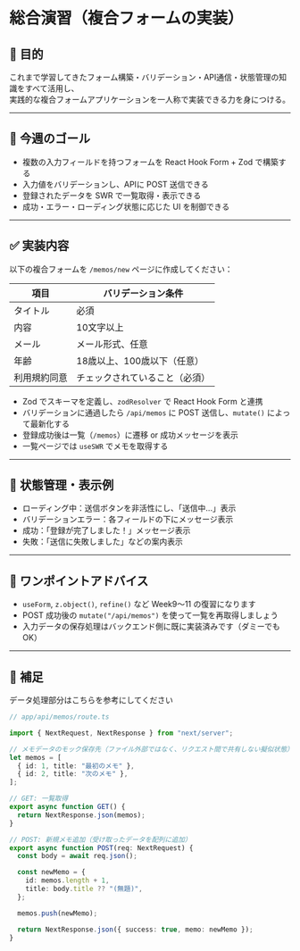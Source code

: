 # 総合演習（複合フォームの実装）

## 🎯 目的

これまで学習してきたフォーム構築・バリデーション・API通信・状態管理の知識をすべて活用し、  
実践的な複合フォームアプリケーションを一人称で実装できる力を身につける。

---

## 🎯 今週のゴール

- 複数の入力フィールドを持つフォームを React Hook Form + Zod で構築する
- 入力値をバリデーションし、APIに POST 送信できる
- 登録されたデータを SWR で一覧取得・表示できる
- 成功・エラー・ローディング状態に応じた UI を制御できる

---

## ✅ 実装内容

以下の複合フォームを `/memos/new` ページに作成してください：

| 項目         | バリデーション条件              |
|--------------|------------------------------|
| タイトル     | 必須                           |
| 内容         | 10文字以上                     |
| メール       | メール形式、任意               |
| 年齢         | 18歳以上、100歳以下（任意）     |
| 利用規約同意 | チェックされていること（必須） |

- Zod でスキーマを定義し、`zodResolver` で React Hook Form と連携
- バリデーションに通過したら `/api/memos` に POST 送信し、`mutate()` によって最新化する
- 登録成功後は一覧（`/memos`）に遷移 or 成功メッセージを表示
- 一覧ページでは `useSWR` でメモを取得する

---

## 🔄 状態管理・表示例

- ローディング中：送信ボタンを非活性にし、「送信中...」表示
- バリデーションエラー：各フィールドの下にメッセージ表示
- 成功：「登録が完了しました！」メッセージ表示
- 失敗：「送信に失敗しました」などの案内表示

---

## 💬 ワンポイントアドバイス

- `useForm`, `z.object()`, `refine()` など Week9〜11 の復習になります
- POST 成功後の `mutate("/api/memos")` を使って一覧を再取得しましょう
- 入力データの保存処理はバックエンド側に既に実装済みです（ダミーでもOK）

----

## 🔸 補足

データ処理部分はこちらを参考にしてください
``` typescript
// app/api/memos/route.ts

import { NextRequest, NextResponse } from "next/server";

// メモデータのモック保存先（ファイル外部ではなく、リクエスト間で共有しない擬似状態）
let memos = [
  { id: 1, title: "最初のメモ" },
  { id: 2, title: "次のメモ" },
];

// GET: 一覧取得
export async function GET() {
  return NextResponse.json(memos);
}

// POST: 新規メモ追加（受け取ったデータを配列に追加）
export async function POST(req: NextRequest) {
  const body = await req.json();

  const newMemo = {
    id: memos.length + 1,
    title: body.title ?? "(無題)",
  };

  memos.push(newMemo);

  return NextResponse.json({ success: true, memo: newMemo });
}
```